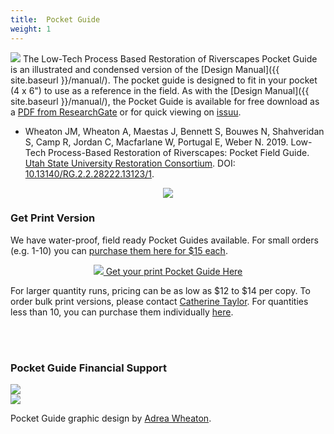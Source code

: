 ```yaml
---
title:  Pocket Guide
weight: 1
---
```


<a href="http://dx.doi.org/10.13140/RG.2.2.28222.13123/1"><img class="float-right" src="{{ site.baseurl }}/assets/images/covers/pocket_guide_cover_300w.png"></a> 
The  Low-Tech Process Based Restoration of Riverscapes Pocket Guide is an illustrated and condensed version of the [Design Manual]({{ site.baseurl }}/manual/). The pocket guide is designed to fit in your pocket (4 x 6") to use as a reference in the field. As with the [Design Manual]({{ site.baseurl }}/manual/), the Pocket Guide is available for free download as a [PDF from ResearchGate](http://dx.doi.org/10.13140/RG.2.2.28222.13123/1) or for quick viewing on [issuu](https://issuu.com/awheaton/docs/pocketguide_pdf). 

- Wheaton JM, Wheaton A, Maestas J, Bennett S, Bouwes N, Shahveridan S, Camp R, Jordan C, Macfarlane W, Portugal E, Weber N. 2019. Low-Tech Process-Based Restoration of Riverscapes: Pocket Field Guide. [Utah State University Restoration Consortium](http://restoration.usu.edu). DOI: [10.13140/RG.2.2.28222.13123/1](http://dx.doi.org/10.13140/RG.2.2.28222.13123/1).

<div align="center">
<a href="https://issuu.com/awheaton/docs/pocketguide_pdf"> <img src="{{ site.baseurl }}/assets/images/logos/issuu_button.png"></a>
</div> 

### Get Print Version
We have water-proof, field ready Pocket Guides available. For small orders (e.g. 1-10) you can [purchase them here for $15 each](http://www.anabranchsolutions.com/store/p7/pocketguide.html).

<div align="center">
<a class=" button" href="http://www.anabranchsolutions.com/store/p7/pocketguide.html"><img src="{{ site.baseurl }}/assets/images/PBR-LT_round_30.png"> Get your print Pocket Guide Here</a>
</div> 

For larger quantity runs, pricing can be as low as $12 to $14 per copy. To order bulk print versions, please contact <a href = "mailto: catherine.taylor@anabranchsolutions.com">Catherine Taylor</a>. For quantities less than 10, you can purchase them individually [here](http://www.anabranchsolutions.com/store/p7/pocketguide.html). 

<br><br>

### Pocket Guide Financial Support

<div class="row small-up-2 medium-up-2 large-up-6">
  <div class="column column-block">
    <a href="https://www.nrcs.usda.gov/wps/portal/nrcs/detail/national/plantsanimals/fishwildlife/?cid=stelprdb1046975"><img src="{{ site.baseurl }}/assets/images/sponsors/WLFW.png"></a>
  </div>

  <div class="column column-block">
    <a href="http://anabranchsolutions.com"><img src="{{ site.baseurl }}/assets/images/sponsors/anabranchsolutionslogo-square-450_10.png"></a>
  </div>
</div>

Pocket Guide graphic design by [Adrea Wheaton](http://www.anabranchsolutions.com/staff.html). 

